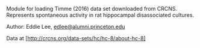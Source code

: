 Module for loading Timme (2016) data set downloaded from CRCNS. Represents spontaneous
activity in rat hippocampal disassociated cultures.

Author: Eddie Lee, edlee@alumni.princeton.edu

Data at [http://crcns.org/data-sets/hc/hc-8/about-hc-8]
